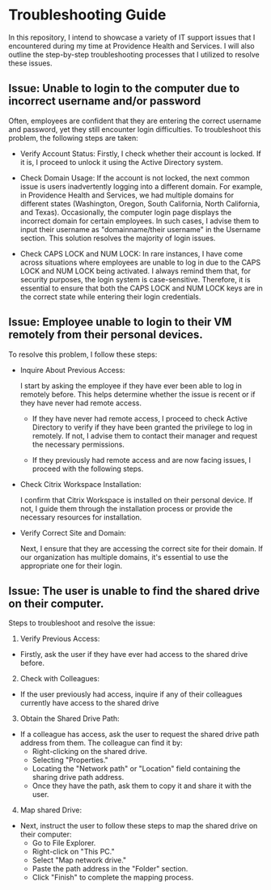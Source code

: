 # Troubleshooting Guide

In this repository, I intend to showcase a variety of IT support issues that I encountered during my time at Providence Health and Services. I will also outline the step-by-step troubleshooting processes that I utilized to resolve these issues.
## Issue: Unable to login to the computer due to incorrect username and/or password

Often, employees are confident that they are entering the correct username and password, yet they still encounter login difficulties. To troubleshoot this problem, the following steps are taken:

- Verify Account Status: Firstly, I check whether their account is locked. If it is, I proceed to unlock it using the Active Directory system.

- Check Domain Usage: If the account is not locked, the next common issue is users inadvertently logging into a different domain. For example, in Providence Health and Services, we had multiple domains for different states (Washington, Oregon, South California, North California, and Texas). Occasionally, the computer login page displays the incorrect domain for certain employees. In such cases, I advise them to input their username as "domainname/their username" in the Username section. This solution resolves the majority of login issues.

- Check CAPS LOCK and NUM LOCK: In rare instances, I have come across situations where employees are unable to log in due to the CAPS LOCK and NUM LOCK being activated. I always remind them that, for security purposes, the login system is case-sensitive. Therefore, it is essential to ensure that both the CAPS LOCK and NUM LOCK keys are in the correct state while entering their login credentials.
## Issue: Employee unable to login to their VM remotely from their personal devices.


To resolve this problem, I follow these steps:

- Inquire About Previous Access:

    I start by asking the employee if they have ever been able to log in remotely before. This helps determine whether the issue is recent or if they have never had remote access.

  - If they have never had remote access, I proceed to check Active Directory to verify if they have been granted the privilege to log in remotely. If not, I advise them to contact their manager and request the necessary permissions.

  - If they previously had remote access and are now facing issues, I proceed with the following steps.

- Check Citrix Workspace Installation:

  I confirm that Citrix Workspace is installed on their personal device. If not, I guide them through the installation process or provide the necessary resources for installation.

- Verify Correct Site and Domain:

  Next, I ensure that they are accessing the correct site for their domain. If our organization has multiple domains, it's essential to use the appropriate one for their login.

## Issue: The user is unable to find the shared drive on their computer.

Steps to troubleshoot and resolve the issue:

1. Verify Previous Access:
- Firstly, ask the user if they have ever had access to the shared drive before.
  
2. Check with Colleagues:
 - If the user previously had access, inquire if any of their colleagues currently have access to the shared drive

3. Obtain the Shared Drive Path:

- If a colleague has access, ask the user to request the shared drive path address from them. The colleague can find it by:
    - Right-clicking on the shared drive.
    - Selecting "Properties."
    - Locating the "Network path" or "Location" field containing the sharing drive path address.
    - Once they have the path, ask them to copy it and share it with the user.

4. Map shared Drive:

- Next, instruct the user to follow these steps to map the shared drive on their computer:
    - Go to File Explorer.
    - Right-click on "This PC."
    - Select "Map network drive."
    - Paste the path address in the "Folder" section.
    - Click "Finish" to complete the mapping process.



